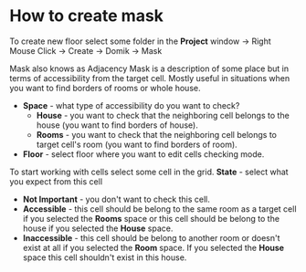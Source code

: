 # How to create mask
To create new floor select some folder in the **Project** window -> Right Mouse Click -> Create -> Domik -> Mask

Mask also knows as Adjacency Mask is a description of some place but in terms of accessibility from the target cell. Mostly useful in situations when you want to find borders of rooms or whole house.

- **Space** - what type of accessibility do you want to check?
	- **House** - you want to check that the neighboring cell belongs to the house (you want to find borders of house).
	- **Rooms** - you want to check that the neighboring cell belongs to target cell's room (you want to find borders of room).
 - **Floor** -  select floor where you want to edit cells checking mode.
 
To start working with cells select some cell in the grid.
**State** - select what you expect from this cell
-	**Not Important** - you don't want to check this cell.
-	**Accessible** - this cell should be belong to the same room as a target cell if you selected the **Rooms** space or this cell should be belong to the house if you selected the **House** space.
-	**Inaccessible** - this cell should be belong to another room or doesn't exist at all if you selected the **Room** space. If you selected the **House** space this cell shouldn't exist in this house. 